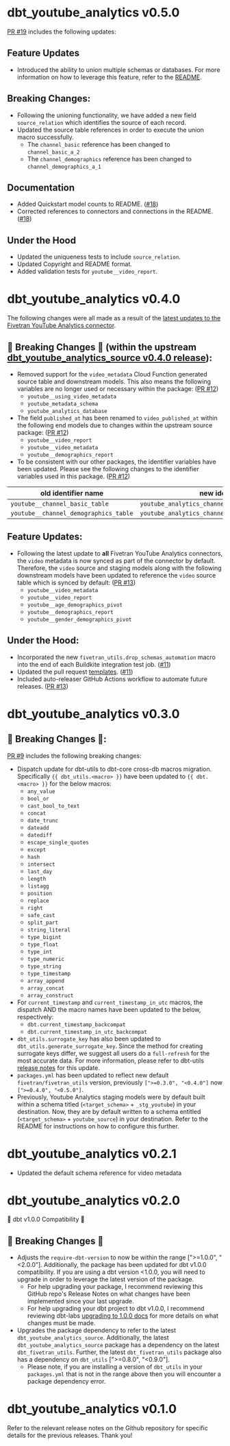 # dbt_youtube_analytics v0.5.0
[PR #19](https://github.com/fivetran/dbt_youtube_analytics/pull/19) includes the following updates:

## Feature Updates
- Introduced the ability to union multiple schemas or databases. For more information on how to leverage this feature, refer to the [README](https://github.com/fivetran/dbt_youtube_analytics/blob/main/README.md#unioning-multiple-youtube-analytics-connections).

## Breaking Changes:
- Following the unioning functionality, we have added a new field `source_relation` which identifies the source of each record.
- Updated the source table references in order to execute the union macro successfully.
  - The `channel_basic` reference has been changed to `channel_basic_a_2`
  - The `channel_demographics` reference has been changed to `channel_demographics_a_1`

## Documentation
- Added Quickstart model counts to README. ([#18](https://github.com/fivetran/dbt_youtube_analytics/pull/18))
- Corrected references to connectors and connections in the README. ([#18](https://github.com/fivetran/dbt_youtube_analytics/pull/18))

## Under the Hood
- Updated the uniqueness tests to include `source_relation`.
- Updated Copyright and README format.
- Added validation tests for `youtube__video_report`.

# dbt_youtube_analytics v0.4.0

The following changes were all made as a result of the [latest updates to the Fivetran YouTube Analytics connector](https://fivetran.com/docs/applications/youtube-analytics/changelog#june2023).
## 🚨 Breaking Changes 🚨 (within the upstream [dbt_youtube_analytics_source v0.4.0 release](https://github.com/fivetran/dbt_youtube_analytics_source/releases/tag/v0.4.0)):
- Removed support for the `video_metadata` Cloud Function generated source table and downstream models. This also means the following variables are no longer used or necessary within the package: ([PR #12](https://github.com/fivetran/dbt_youtube_analytics_source/pull/12))
  - `youtube__using_video_metadata`
  - `youtube_metadata_schema`
  - `youtube_analytics_database`
- The field `published_at` has been renamed to `video_published_at` within the following end models due to changes within the upstream source package: ([PR #12](https://github.com/fivetran/dbt_youtube_analytics_source/pull/12))
  - `youtube__video_report`
  - `youtube__video_metadata`
  - `youtube__demographics_report`
- To be consistent with our other packages, the identifier variables have been updated. Please see the following changes to the identifier variables used in this package. ([PR #12](https://github.com/fivetran/dbt_youtube_analytics_source/pull/12))

| **old identifier name** | **new identifier name** |
| ------------------------|-------------------------|
| `youtube__channel_basic_table` | `youtube_analytics_channel_basic_a_2_identifier` |
| `youtube__channel_demographics_table` | `youtube_analytics_channel_demographics_a_1_identifier` |

## Feature Updates:
- Following the latest update to **all** Fivetran YouTube Analytics connectors, the `video` metadata is now synced as part of the connector by default. Therefore, the `video` source and staging models along with the following downstream models have been updated to reference the `video` source table which is synced by default: ([PR #13](https://github.com/fivetran/dbt_youtube_analytics/pull/13))
  - `youtube__video_metadata`
  - `youtube__video_report`
  - `youtube__age_demographics_pivot`
  - `youtube__demographics_report`
  - `youtube__gender_demographics_pivot`

## Under the Hood:
- Incorporated the new `fivetran_utils.drop_schemas_automation` macro into the end of each Buildkite integration test job. ([#11](https://github.com/fivetran/dbt_youtube_analytics/pull/11))
- Updated the pull request [templates](/.github). ([#11](https://github.com/fivetran/dbt_youtube_analytics/pull/11))
- Included auto-releaser GitHub Actions workflow to automate future releases. ([PR #13](https://github.com/fivetran/dbt_youtube_analytics/pull/13))

# dbt_youtube_analytics v0.3.0

## 🚨 Breaking Changes 🚨:
[PR #9](https://github.com/fivetran/dbt_youtube_analytics/pull/9) includes the following breaking changes:
- Dispatch update for dbt-utils to dbt-core cross-db macros migration. Specifically `{{ dbt_utils.<macro> }}` have been updated to `{{ dbt.<macro> }}` for the below macros:
    - `any_value`
    - `bool_or`
    - `cast_bool_to_text`
    - `concat`
    - `date_trunc`
    - `dateadd`
    - `datediff`
    - `escape_single_quotes`
    - `except`
    - `hash`
    - `intersect`
    - `last_day`
    - `length`
    - `listagg`
    - `position`
    - `replace`
    - `right`
    - `safe_cast`
    - `split_part`
    - `string_literal`
    - `type_bigint`
    - `type_float`
    - `type_int`
    - `type_numeric`
    - `type_string`
    - `type_timestamp`
    - `array_append`
    - `array_concat`
    - `array_construct`
- For `current_timestamp` and `current_timestamp_in_utc` macros, the dispatch AND the macro names have been updated to the below, respectively:
    - `dbt.current_timestamp_backcompat`
    - `dbt.current_timestamp_in_utc_backcompat`
- `dbt_utils.surrogate_key` has also been updated to `dbt_utils.generate_surrogate_key`. Since the method for creating surrogate keys differ, we suggest all users do a `full-refresh` for the most accurate data. For more information, please refer to dbt-utils [release notes](https://github.com/dbt-labs/dbt-utils/releases) for this update.
- `packages.yml` has been updated to reflect new default `fivetran/fivetran_utils` version, previously `[">=0.3.0", "<0.4.0"]` now `[">=0.4.0", "<0.5.0"]`.
- Previously, Youtube Analytics staging models were by default built within a schema titled (`<target_schema>` + `_stg_youtube`) in your destination. Now, they are by default written to a schema entitled (`<target_schema>` + `youtube_source`) in your destination. Refer to the README for instructions on how to configure this further. 

# dbt_youtube_analytics v0.2.1
- Updated the default schema reference for video metadata
# dbt_youtube_analytics v0.2.0
🎉 dbt v1.0.0 Compatibility 🎉
## 🚨 Breaking Changes 🚨
- Adjusts the `require-dbt-version` to now be within the range [">=1.0.0", "<2.0.0"]. Additionally, the package has been updated for dbt v1.0.0 compatibility. If you are using a dbt version <1.0.0, you will need to upgrade in order to leverage the latest version of the package.
  - For help upgrading your package, I recommend reviewing this GitHub repo's Release Notes on what changes have been implemented since your last upgrade.
  - For help upgrading your dbt project to dbt v1.0.0, I recommend reviewing dbt-labs [upgrading to 1.0.0 docs](https://docs.getdbt.com/docs/guides/migration-guide/upgrading-to-1-0-0) for more details on what changes must be made.
- Upgrades the package dependency to refer to the latest `dbt_youtube_analytics_source`. Additionally, the latest `dbt_youtube_analytics_source` package has a dependency on the latest `dbt_fivetran_utils`. Further, the latest `dbt_fivetran_utils` package also has a dependency on `dbt_utils` [">=0.8.0", "<0.9.0"].
  - Please note, if you are installing a version of `dbt_utils` in your `packages.yml` that is not in the range above then you will encounter a package dependency error.

# dbt_youtube_analytics v0.1.0 
Refer to the relevant release notes on the Github repository for specific details for the previous releases. Thank you!
